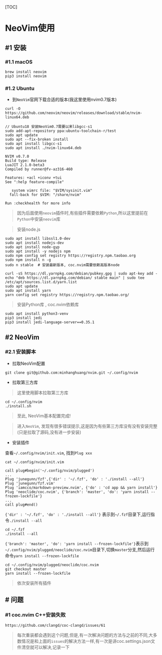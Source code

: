 [TOC]

# NeoVim使用


## #1 安装

### #1.1 macOS 

```shell
brew install neovim 
pip3 install neovim 
```

### #1.2 Ubuntu 

- 到`NeoVim`官网下载合适的版本(我这里使用nvim0.7版本)

```shell
curl -O https://github.com/neovim/neovim/releases/download/stable/nvim-linux64.deb
```

```shell
// Ubuntu18 安装NeoVim0.7需要以来libgcc-s1
sudo add-apt-repository ppa:ubuntu-toolchain-r/test
sudo apt update
sudo apt --fix-broken install
sudo apt install libgcc-s1
sudo apt install ./nvim-linux64.deb
```

```shell
NVIM v0.7.0
Build type: Release
LuaJIT 2.1.0-beta3
Compiled by runner@fv-az316-460

Features: +acl +iconv +tui
See ":help feature-compile"

   system vimrc file: "$VIM/sysinit.vim"
  fall-back for $VIM: "/share/nvim"

Run :checkhealth for more info
```

> 因为后面使用`neovim`插件时,有些插件需要依赖`Python`,所以这里提前在`Python`中安装`neovim`库

> 安装node.js

```shell
sudo apt install libssl1.0-dev
sudo apt install nodejs-dev
sudo apt install node-gyp
sudo apt install -y nodejs npm  
sudo npm config set registry https://registry.npm.taobao.org
sudo npm install n -g
sudo n stable  # 安装最新版本, coc.nvim需要依赖高版本node

curl -sS https://dl.yarnpkg.com/debian/pubkey.gpg | sudo apt-key add -
echo "deb https://dl.yarnpkg.com/debian/ stable main" | sudo tee /etc/apt/sources.list.d/yarn.list
sudo apt update
sudo apt install yarn
yarn config set registry https://registry.npm.taobao.org/
```

> 安装Python库 , coc.nvim依赖库

```shell
sudo apt install python3-venv
pip3 install jedi
pip3 install jedi-language-server==0.35.1
```

## #2 NeoVim

### #2.1 安装脚本

- 拉取NeoVim配置

```shell
git clone git@github.com:minhanghuang/nvim.git ~/.config/nvim
```

- 拉取第三方库

> 这里使用脚本拉取第三方库

```shell
cd ~/.config/nvim
./install.sh
```

> 至此, NeoVim基本配置完成!

> 进入`NeoVim`, 发现有很多错误提示,这是因为有些第三方库没有没有安装完整(只是拉取了源码,没有进一步安装)

- 安装插件

查看`~/.config/nvim/init.vim`, 找到`Plug xxx`

```shell
cat ~/.config/nvim/init.vim
```

```shell
call plug#begin('~/.config/nvim/plugged')
...
Plug 'junegunn/fzf',{'dir' : '~/.fzf', 'do' : './install --all'}
Plug 'junegunn/fzf.vim'
Plug 'iamcco/markdown-preview.nvim', {'do' : 'cd app && yarn install'}
Plug 'neoclide/coc.nvim', {'branch': 'master', 'do': 'yarn install --frozen-lockfile'}
...
call plug#end()
```

`{'dir' : '~/.fzf', 'do' : './install --all'}` 表示到`~/.fzf`目录下,运行指令`./install --all`

```shell
cd ~/.fzf
./install --all
```

`{'branch': 'master', 'do': 'yarn install --frozen-lockfile'}`表示到`~/.config/nvim/plugged/neoclide/coc.nvim`目录下,切换`master`分支,然后运行命令`yarn install --frozen-lockfile`

```shell
cd ~/.config/nvim/plugged/neoclide/coc.nvim
git checkout master 
yarn install --frozen-lockfile
```

> 依次安装所有插件



## # 问题 

### #1 coc.nvim C++安装失败 

```shell
https://github.com/clangd/coc-clangd/issues/61
```

> 每次重装都会遇到这个问题,但是,有一次解决问题的方法与之前的不同,大多数情况是和上面的`issues`的解决方法一样,有一次是讲coc.settings.json文件清空就可以解决,记录一下
